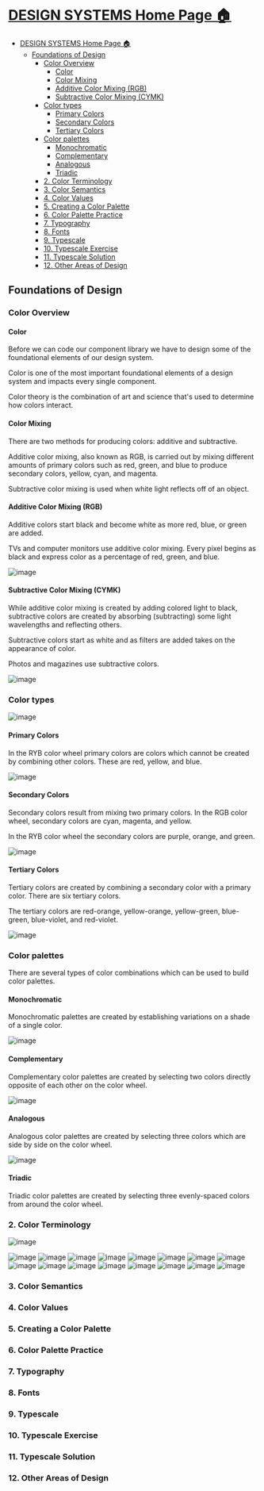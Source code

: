 # [DESIGN SYSTEMS Home Page 🏠](../../README.MD)

- [DESIGN SYSTEMS Home Page 🏠](#design-systems-home-page-)
  - [Foundations of Design](#foundations-of-design)
    - [Color Overview](#color-overview)
      - [Color](#color)
      - [Color Mixing](#color-mixing)
      - [Additive Color Mixing (RGB)](#additive-color-mixing-rgb)
      - [Subtractive Color Mixing (CYMK)](#subtractive-color-mixing-cymk)
    - [Color types](#color-types)
      - [Primary Colors](#primary-colors)
      - [Secondary Colors](#secondary-colors)
      - [Tertiary Colors](#tertiary-colors)
    - [Color palettes](#color-palettes)
      - [Monochromatic](#monochromatic)
      - [Complementary](#complementary)
      - [Analogous](#analogous)
      - [Triadic](#triadic)
    - [2. Color Terminology](#2-color-terminology)
    - [3. Color Semantics](#3-color-semantics)
    - [4. Color Values](#4-color-values)
    - [5. Creating a Color Palette](#5-creating-a-color-palette)
    - [6. Color Palette Practice](#6-color-palette-practice)
    - [7. Typography](#7-typography)
    - [8. Fonts](#8-fonts)
    - [9. Typescale](#9-typescale)
    - [10. Typescale Exercise](#10-typescale-exercise)
    - [11. Typescale Solution](#11-typescale-solution)
    - [12. Other Areas of Design](#12-other-areas-of-design)

## Foundations of Design

### Color Overview

#### Color

Before we can code our component library we have to design some of the foundational elements of our design system.

Color is one of the most important foundational elements of a design system and impacts every single component.

Color theory is the combination of art and science that's used to determine how colors interact.

#### Color Mixing

There are two methods for producing colors: additive and subtractive.

Additive color mixing, also known as RGB, is carried out by mixing different amounts of primary colors such as red, green, and blue to produce secondary colors, yellow, cyan, and magenta.

Subtractive color mixing is used when white light reflects off of an object.

#### Additive Color Mixing (RGB)

Additive colors start black and become white as more red, blue, or green are added.

TVs and computer monitors use additive color mixing. Every pixel begins as black and express color as a percentage of red, green, and blue.

![image](../img/26.png)

#### Subtractive Color Mixing (CYMK)

While additive color mixing is created by adding colored light to black, subtractive colors are created by absorbing (subtracting) some light wavelengths and reflecting others.

Subtractive colors start as white and as filters are added takes on the appearance of color.

Photos and magazines use subtractive colors.

![image](../img/27.png)

### Color types

![image](../img/28.png)

#### Primary Colors

In the RYB color wheel primary colors are colors which cannot be created by combining other colors. These are red, yellow, and blue.

![image](../img/29.png)

#### Secondary Colors

Secondary colors result from mixing two primary colors. In the RGB color wheel, secondary colors are cyan, magenta, and yellow.

In the RYB color wheel the secondary colors are purple, orange, and green.

![image](../img/30.png)

#### Tertiary Colors

Tertiary colors are created by combining a secondary color with a primary color. There are six tertiary colors.

The tertiary colors are red-orange, yellow-orange, yellow-green, blue-green, blue-violet, and red-violet.

![image](../img/31.png)

### Color palettes  

There are several types of color combinations which can be used to build color palettes.

#### Monochromatic

Monochromatic palettes are created by establishing variations on a shade of a single color.

![image](../img/32.png)

#### Complementary

Complementary color palettes are created by selecting two colors directly opposite of each other on the color wheel.

![image](../img/33.png)

#### Analogous

Analogous color palettes are created by selecting three colors which are side by side on the color wheel.

![image](../img/34.png)

#### Triadic

Triadic color palettes are created by selecting three evenly-spaced colors from around the color wheel.

### 2. Color Terminology

![image](../img/35.png)

![image](../img/36.png)
![image](../img/37.png)
![image](../img/38.png)
![image](../img/39.png)
![image](../img/40.png)
![image](../img/41.png)
![image](../img/42.png)
![image](../img/43.png)
![image](../img/44.png)
![image](../img/45.png)
![image](../img/46.png)
![image](../img/47.png)
![image](../img/48.png)
![image](../img/49.png)
![image](../img/50.png)
![image](../img/51.png)

####

### 3. Color Semantics

### 4. Color Values

### 5. Creating a Color Palette

### 6. Color Palette Practice

### 7. Typography

### 8. Fonts

### 9. Typescale

### 10. Typescale Exercise

### 11. Typescale Solution

### 12. Other Areas of Design
